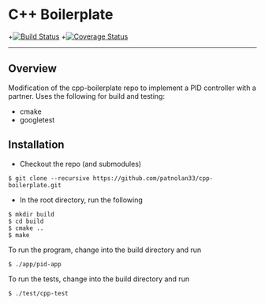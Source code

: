 # C++ Boilerplate
+[![Build Status](https://travis-ci.org/ShaotuJia/cpp-boilerplate-1.svg?branch=master)](https://travis-ci.org/ShaotuJia/cpp-boilerplate-1)
+[![Coverage Status](https://coveralls.io/repos/github/ShaotuJia/cpp-boilerplate-1/badge.svg?branch=master)](https://coveralls.io/github/ShaotuJia/cpp-boilerplate-1?branch=master)

---

## Overview

Modification of the cpp-boilerplate repo to implement a PID controller with a partner. Uses the following for build and testing:

- cmake
- googletest

## Installation

- Checkout the repo (and submodules)
```
$ git clone --recursive https://github.com/patnolan33/cpp-boilerplate.git
```
- In the root directory, run the following
```
$ mkdir build
$ cd build
$ cmake ..
$ make
```
To run the program, change into the build directory and run
```
$ ./app/pid-app
```
To run the tests, change into the build directory and run
```
$ ./test/cpp-test
```


